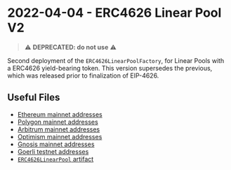 # 2022-04-04 - ERC4626 Linear Pool V2

> ⚠️ **DEPRECATED: do not use** ⚠️
>

Second deployment of the `ERC4626LinearPoolFactory`, for Linear Pools with a ERC4626 yield-bearing token. This version supersedes the previous, which was released prior to finalization of EIP-4626.

## Useful Files

- [Ethereum mainnet addresses](./output/mainnet.json)
- [Polygon mainnet addresses](./output/polygon.json)
- [Arbitrum mainnet addresses](./output/arbitrum.json)
- [Optimism mainnet addresses](./output/optimism.json)
- [Gnosis mainnet addresses](./output/gnosis.json)
- [Goerli testnet addresses](./output/goerli.json)
- [`ERC4626LinearPool` artifact](./artifact/ERC4626LinearPool.json)
